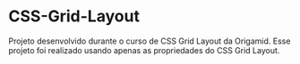 # CSS-Grid-Layout
Projeto desenvolvido durante o curso de CSS Grid Layout da Origamid. 
Esse projeto foi realizado usando apenas as propriedades do CSS Grid Layout. 
